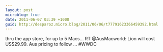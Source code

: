 ```yaml
---
layout: post
microblog: true
date: 2011-06-07 03:39 +1000
guid: http://desparoz.micro.blog/2011/06/06/t77791623366459392.html
---
```

thru the app store, for up to 5 Macs... RT @AusMacworld: Lion will cost US$29.99. Aus pricing to follow ... #WWDC
